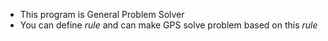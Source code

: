 * This program is General Problem Solver
* You can define *rule* and can make GPS solve problem based on this *rule*
